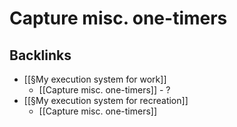 # Capture misc. one-timers

## Backlinks
* [[§My execution system for work]]
	* [[Capture misc. one-timers]] - ?
* [[§My execution system for recreation]]
	* [[Capture misc. one-timers]]

<!-- {BearID:F1634A0A-A766-4074-B199-CBF62DC2C7E0-2669-0000111DD02831B3} -->
